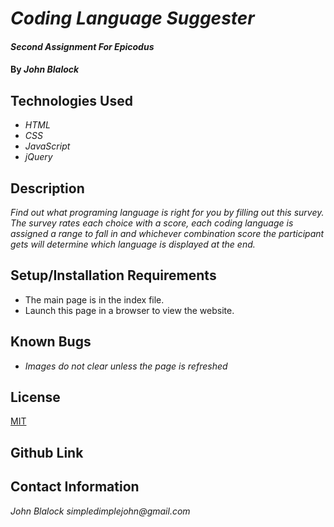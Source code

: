 # _Coding Language Suggester_

#### _Second Assignment For Epicodus_

#### By _**John Blalock**_

## Technologies Used

* _HTML_
* _CSS_
* _JavaScript_
* _jQuery_

## Description

_Find out what programing language is right for you by filling out this survey.  The survey rates
each choice with a score, each coding language is assigned a range to fall in and whichever combination
score the participant gets will determine which language is displayed at the end._

## Setup/Installation Requirements

* The main page is in the index file.
* Launch this page in a browser to view the website.

## Known Bugs

* _Images do not clear unless the page is refreshed_

## License

[MIT](https://opensource.org/licenses/MIT)

## Github Link



## Contact Information

_John Blalock simpledimplejohn@gmail.com_